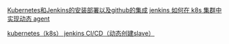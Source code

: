 [Kubernetes和Jenkins的安装部署以及github的集成](https://www.yisu.com/zixun/4201.html)
[jenkins 如何在 k8s 集群中实现动态 agent](https://blog.51cto.com/wzlinux/2467307)

[kubernetes（k8s） jenkins CI/CD（动态创建slave）](https://www.jianshu.com/p/0aef1cc27d3d)
